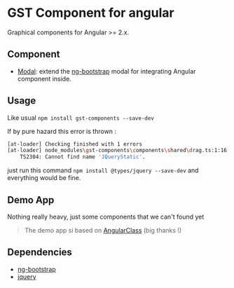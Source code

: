 # GST Component for angular

Graphical components for Angular >= 2.x.

## Component

 * [Modal](Components/modal/README.md): extend the [ng-bootstrap](https://github.com/ng-bootstrap/ng-bootstrap) modal for integrating Angular component inside.

## Usage

Like usual `npm install gst-components --save-dev`

If by pure hazard this error is thrown :

```bash
[at-loader] Checking finished with 1 errors
[at-loader] node_modules\gst-components\components\shared\drag.ts:1:16
    TS2304: Cannot find name 'JQueryStatic'.
```

just run this command `npm install @types/jquery --save-dev` and everything would be fine.

## Demo App

Nothing really heavy, just some components that we can't found yet

> The demo app si based on [AngularClass](https://github.com/AngularClass/angular2-webpack-starter) (big thanks !)

## Dependencies

* [ng-bootstrap](https://github.com/ng-bootstrap/ng-bootstrap)
* [jquery](https://github.com/jquery/jquery)